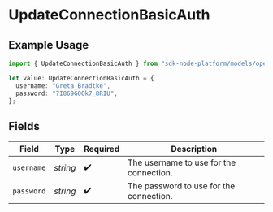 # UpdateConnectionBasicAuth

## Example Usage

```typescript
import { UpdateConnectionBasicAuth } from "sdk-node-platform/models/operations";

let value: UpdateConnectionBasicAuth = {
  username: "Greta_Bradtke",
  password: "7I869G0Ok7_8RIU",
};
```

## Fields

| Field                                   | Type                                    | Required                                | Description                             |
| --------------------------------------- | --------------------------------------- | --------------------------------------- | --------------------------------------- |
| `username`                              | *string*                                | :heavy_check_mark:                      | The username to use for the connection. |
| `password`                              | *string*                                | :heavy_check_mark:                      | The password to use for the connection. |